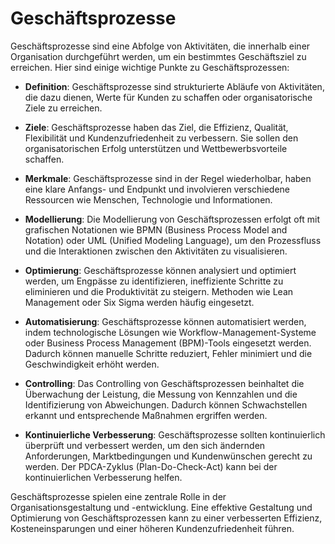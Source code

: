 # Geschäftsprozesse

Geschäftsprozesse sind eine Abfolge von Aktivitäten, die innerhalb einer Organisation durchgeführt werden, um ein bestimmtes Geschäftsziel zu erreichen. Hier sind einige wichtige Punkte zu Geschäftsprozessen:

- **Definition**: Geschäftsprozesse sind strukturierte Abläufe von Aktivitäten, die dazu dienen, Werte für Kunden zu schaffen oder organisatorische Ziele zu erreichen.

- **Ziele**: Geschäftsprozesse haben das Ziel, die Effizienz, Qualität, Flexibilität und Kundenzufriedenheit zu verbessern. Sie sollen den organisatorischen Erfolg unterstützen und Wettbewerbsvorteile schaffen.

- **Merkmale**: Geschäftsprozesse sind in der Regel wiederholbar, haben eine klare Anfangs- und Endpunkt und involvieren verschiedene Ressourcen wie Menschen, Technologie und Informationen.

- **Modellierung**: Die Modellierung von Geschäftsprozessen erfolgt oft mit grafischen Notationen wie BPMN (Business Process Model and Notation) oder UML (Unified Modeling Language), um den Prozessfluss und die Interaktionen zwischen den Aktivitäten zu visualisieren.

- **Optimierung**: Geschäftsprozesse können analysiert und optimiert werden, um Engpässe zu identifizieren, ineffiziente Schritte zu eliminieren und die Produktivität zu steigern. Methoden wie Lean Management oder Six Sigma werden häufig eingesetzt.

- **Automatisierung**: Geschäftsprozesse können automatisiert werden, indem technologische Lösungen wie Workflow-Management-Systeme oder Business Process Management (BPM)-Tools eingesetzt werden. Dadurch können manuelle Schritte reduziert, Fehler minimiert und die Geschwindigkeit erhöht werden.

- **Controlling**: Das Controlling von Geschäftsprozessen beinhaltet die Überwachung der Leistung, die Messung von Kennzahlen und die Identifizierung von Abweichungen. Dadurch können Schwachstellen erkannt und entsprechende Maßnahmen ergriffen werden.

- **Kontinuierliche Verbesserung**: Geschäftsprozesse sollten kontinuierlich überprüft und verbessert werden, um den sich ändernden Anforderungen, Marktbedingungen und Kundenwünschen gerecht zu werden. Der PDCA-Zyklus (Plan-Do-Check-Act) kann bei der kontinuierlichen Verbesserung helfen.

Geschäftsprozesse spielen eine zentrale Rolle in der Organisationsgestaltung und -entwicklung. Eine effektive Gestaltung und Optimierung von Geschäftsprozessen kann zu einer verbesserten Effizienz, Kosteneinsparungen und einer höheren Kundenzufriedenheit führen.
